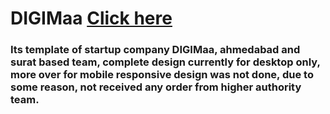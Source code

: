 # DIGIMaa [Click here](https://devanggarach.github.io/digimaatesting/)
### Its template of startup company DIGIMaa, ahmedabad and surat based team, complete design currently for desktop only, more over for mobile responsive design was not done, due to some reason, not received any order from higher authority team.
